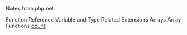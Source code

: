 Notes from php.net

Function Reference
    Variable and Type Related Extensions
        Arrays
            Array Functions
                [count](FuncationReference/VariableAndTypeRelatedExtensions/Arrays/ArrayFunctions/count.md)